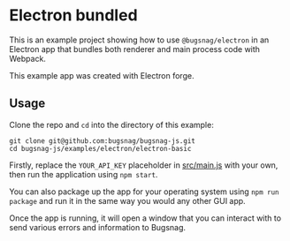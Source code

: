 # Electron bundled

This is an example project showing how to use `@bugsnag/electron` in an Electron app that bundles both renderer and main process code with Webpack.

This example app was created with Electron forge.

## Usage

Clone the repo and `cd` into the directory of this example:

```
git clone git@github.com:bugsnag/bugsnag-js.git
cd bugsnag-js/examples/electron/electron-basic
```

Firstly, replace the `YOUR_API_KEY` placeholder in [src/main.js](src/main.js) with your own, then run the application using `npm start`.

You can also package up the app for your operating system using `npm run package` and run it in the same way you would any other GUI app.

Once the app is running, it will open a window that you can interact with to send various errors and information to Bugsnag.